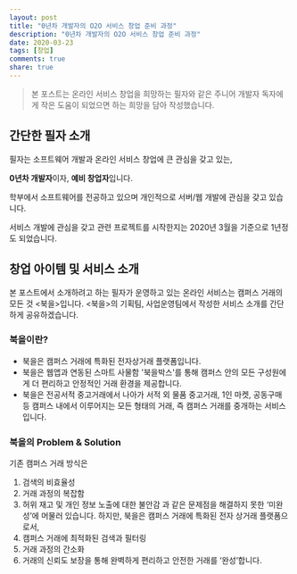 ```yaml
---
layout: post
title: "0년차 개발자의 O2O 서비스 창업 준비 과정"
description: "0년차 개발자의 O2O 서비스 창업 준비 과정"
date: 2020-03-23
tags: [창업]
comments: true
share: true
---
```


> 본 포스트는 온라인 서비스 창업을 희망하는 필자와 같은 주니어 개발자 독자에게 작은 도움이 되었으면 하는 희망을 담아 작성했습니다.
>

## 간단한 필자 소개

필자는 소프트웨어 개발과 온라인 서비스 창업에 큰 관심을 갖고 있는,

**0년차 개발자**이자, **예비 창업자**입니다.



학부에서 소프트웨어를 전공하고 있으며 개인적으로 서버/웹 개발에 관심을 갖고 있습니다. 

서비스 개발에 관심을 갖고 관련 프로젝트를 시작한지는 2020년 3월을 기준으로 1년정도 되었습니다.

## 창업 아이템 및 서비스 소개

본 포스트에서 소개하려고 하는 필자가 운영하고 있는 온라인 서비스는 캠퍼스 거래의 모든 것 <북을>입니다.
<북을>의 기획팀, 사업운영팀에서 작성한 서비스 소개를 간단하게 공유하겠습니다.
### 북을이란?
- 북을은 캠퍼스 거래에 특화된 전자상거래 플랫폼입니다.
- 북을은 웹앱과 연동된 스마트 사물함 '북을박스'를 통해 캠퍼스 안의 모든 구성원에게 더 편리하고 안정적인 거래 환경을 제공합니다.
- 북을은 전공서적 중고거래에서 나아가 서적 외 물품 중고거래, 1인 마켓, 공동구매 등 캠퍼스 내에서 이루어지는 모든 형태의 거래, 즉 캠퍼스 거래를 중개하는 서비스입니다.
### 북을의 Problem & Solution
기존 캠퍼스 거래 방식은
1. 검색의 비효율성
2. 거래 과정의 복잡함
3. 허위 재고 및 개인 정보 노출에 대한 불안감 과 같은 문제점을 해결하지 못한 ‘미완성’에 머물러 있습니다.
하지만, 북을은 캠퍼스 거래에 특화된 전자 상거래 플랫폼으로서,
1. 캠퍼스 거래에 최적화된 검색과 필터링
2. 거래 과정의 간소화
3. 거래의 신뢰도 보장을 통해 완벽하게 편리하고 안전한 거래를 ‘완성’합니다.